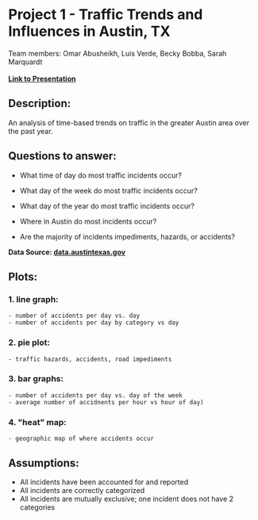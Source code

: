 # Project 1 - Traffic Trends and Influences in Austin, TX

Team members:
Omar Abusheikh,
Luis Verde,
Becky Bobba,
Sarah Marquardt
<br><br>**[Link to Presentation](https://docs.google.com/presentation/d/1TF4UrC2hs1EZ9PrRqdeRnq1IR_v6a1V49CZq8ZrcmCQ/edit?usp=sharing)**

## Description:
An analysis of time-based trends on traffic in the greater Austin area over the past year.

## Questions to answer:
- What time of day do most traffic incidents occur?

- What day of the week do most traffic incidents occur?
  
- What day of the year do most traffic incidents occur?
  
- Where in Austin do most incidents occur?

- Are the majority of incidents impediments, hazards, or accidents? 

**Data Source: [data.austintexas.gov](data.austintexas.gov)**

## Plots:
### 1. line graph:
	- number of accidents per day vs. day
	- number of accidents per day by category vs day
### 2. pie plot:
	- traffic hazards, accidents, road impediments
### 3. bar graphs:
	- number of accidents per day vs. day of the week
	- average number of accidnents per hour vs hour of day)
### 4. "heat" map:
	- geographic map of where accidents occur

## Assumptions:
- All incidents have been accounted for and reported
- All incidents are correctly categorized
- All incidents are mutually exclusive; one incident does not have 2 categories
